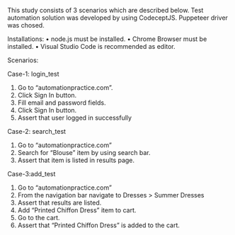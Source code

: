 This study consists of 3 scenarios which are described below. 
Test automation solution was developed by using CodeceptJS. Puppeteer driver was chosed.

Installations:
•	node.js must be installed.
•	Chrome Browser must be installed.
•	 Visual Studio Code is recommended as editor.

Scenarios:

Case-1: login_test
1. Go to “automationpractice.com”.
2. Click Sign In button.
3. Fill email and password fields.
4. Click Sign In button.
5. Assert that user logged in successfully

Case-2: search_test
1. Go to “automationpractice.com”
2. Search for “Blouse” item by using search bar.
3. Assert that item is listed in results page.

Case-3:add_test
1. Go to “automationpractice.com”
2. From the navigation bar navigate to Dresses > Summer Dresses
3. Assert that results are listed.
4. Add “Printed Chiffon Dress” item to cart.
5. Go to the cart.
6. Assert that “Printed Chiffon Dress” is added to the cart.
